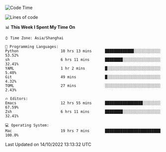 <!--START_SECTION:waka-->
![Code Time](http://img.shields.io/badge/Code%20Time-914%20hrs%2059%20mins-blue)

![Lines of code](https://img.shields.io/badge/From%20Hello%20World%20I%27ve%20Written-22%20Thousand%20lines%20of%20code-blue)

📊 **This Week I Spent My Time On** 

```text
⌚︎ Time Zone: Asia/Shanghai

💬 Programming Languages: 
Python                   10 hrs 13 mins      █████████████░░░░░░░░░░░░   53.52% 
sh                       6 hrs 11 mins       ████████░░░░░░░░░░░░░░░░░   32.41% 
YAML                     1 hr 2 mins         █░░░░░░░░░░░░░░░░░░░░░░░░   5.48% 
Git                      49 mins             █░░░░░░░░░░░░░░░░░░░░░░░░   4.32% 
TOML                     27 mins             ░░░░░░░░░░░░░░░░░░░░░░░░░   2.43%

🔥 Editors: 
Emacs                    12 hrs 55 mins      █████████████████░░░░░░░░   67.59% 
Zsh                      6 hrs 11 mins       ████████░░░░░░░░░░░░░░░░░   32.41%

💻 Operating System: 
Mac                      19 hrs 7 mins       █████████████████████████   100.0%

```


 Last Updated on 14/10/2022 13:13:32 UTC
<!--END_SECTION:waka-->
